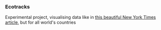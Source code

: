 ### Ecotracks

Experimental project, visualising data like in [this beautiful New York Times article](http://www.nytimes.com/interactive/2013/10/09/us/yellen-fed-chart.html), but for all world's countries
